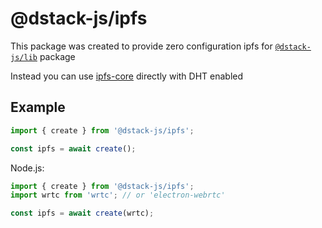 # @dstack-js/ipfs

This package was created to provide zero configuration ipfs for [`@dstack-js/lib`](https://www.npmjs.com/package/@dstack-js/lib) package

Instead you can use [ipfs-core](https://www.npmjs.com/package/ipfs-core) directly with DHT enabled

## Example

```javascript
import { create } from '@dstack-js/ipfs';

const ipfs = await create();
```

Node.js:

```javascript
import { create } from '@dstack-js/ipfs';
import wrtc from 'wrtc'; // or 'electron-webrtc'

const ipfs = await create(wrtc);
```
